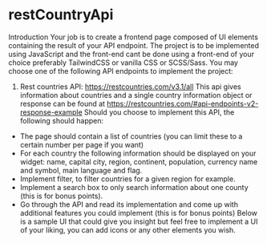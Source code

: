 # restCountryApi

Introduction
Your job is to create a frontend page composed of UI elements containing the result of your
API endpoint. The project is to be implemented using JavaScript and the front-end cant be
done using a front-end of your choice preferably TailwindCSS or vanilla CSS or SCSS/Sass.
You may choose one of the following API endpoints to implement the project:
1) Rest countries API: https://restcountries.com/v3.1/all
This api gives information about countries and a single country information object or
response can be found at https://restcountries.com/#api-endpoints-v2-response-example
Should you choose to implement this API, the following should happen:
- The page should contain a list of countries (you can limit these to a certain number
per page if you want)
- For each country the following information should be displayed on your widget:
name, capital city, region, continent, population, currency name and symbol, main
language and flag.
- Implement filter, to filter countries for a given region for example.
- Implement a search box to only search information about one county (this is for
bonus points).
- Go through the API and read its implementation and come up with additional features
you could implement (this is for bonus points)
Below is a sample UI that could give you insight but feel free to implement a UI of your liking,
you can add icons or any other elements you wish.
